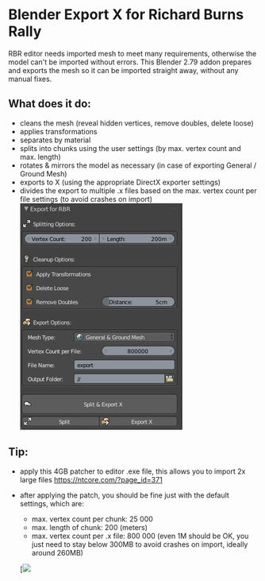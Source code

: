 # Blender Export X for Richard Burns Rally
RBR editor needs imported mesh to meet many requirements, otherwise the model can't be imported without errors.
This Blender 2.79 addon prepares and exports the mesh so it can be imported straight away, without any manual fixes.

## What does it do:
- cleans the mesh (reveal hidden vertices, remove doubles, delete loose)
- applies transformations
- separates by material
- splits into chunks using the user settings (by max. vertex count and max. length)
- rotates & mirrors the model as necessary (in case of exporting General / Ground Mesh)
- exports to X (using the appropriate DirectX exporter settings)
- divides the export to multiple .x files based on the max. vertex count per file settings (to avoid crashes on import)
![](readme-files/screen1.png)

## Tip:
- apply this 4GB patcher to editor .exe file, this allows you to import 2x large files https://ntcore.com/?page_id=371
- after applying the patch, you should be fine just with the default settings, which are:
  - max. vertex count per chunk: 25 000
  - max. length of chunk: 200 (meters)
  - max. vertex count per .x file: 800 000 (even 1M should be OK, you just need to stay below 300MB to avoid crashes on import, ideally around 260MB)
  
  [[![](https://www.paypalobjects.com/en_US/i/btn/btn_donateCC_LG.gif)](https://www.paypal.com/cgi-bin/webscr?cmd=_donations&business=35AZKW44A96QQ&item_name=Particles+Density+-+Blender+Addon&currency_code=CZK&source=url)
